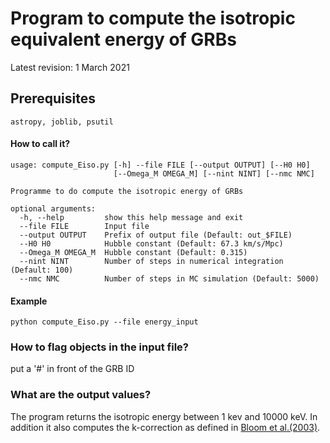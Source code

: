 # Program to compute the isotropic equivalent energy of GRBs

Latest revision: 1 March 2021

## Prerequisites

```
astropy, joblib, psutil
```

#### How to call it?

```
usage: compute_Eiso.py [-h] --file FILE [--output OUTPUT] [--H0 H0]
                       [--Omega_M OMEGA_M] [--nint NINT] [--nmc NMC]

Programme to do compute the isotropic energy of GRBs

optional arguments:
  -h, --help         show this help message and exit
  --file FILE        Input file
  --output OUTPUT    Prefix of output file (Default: out_$FILE)
  --H0 H0            Hubble constant (Default: 67.3 km/s/Mpc)
  --Omega_M OMEGA_M  Hubble constant (Default: 0.315)
  --nint NINT        Number of steps in numerical integration (Default: 100)
  --nmc NMC          Number of steps in MC simulation (Default: 5000)
```

#### Example

```
python compute_Eiso.py --file energy_input
```

### How to flag objects in the input file?

put a '#' in front of the GRB ID

### What are the output values?

The program returns the isotropic energy between 1 kev and 10000 keV. In addition it also computes the k-correction as defined in [Bloom et al.(2003)](https://ui.adsabs.harvard.edu/abs/2003ApJ...594..674B/abstract).
